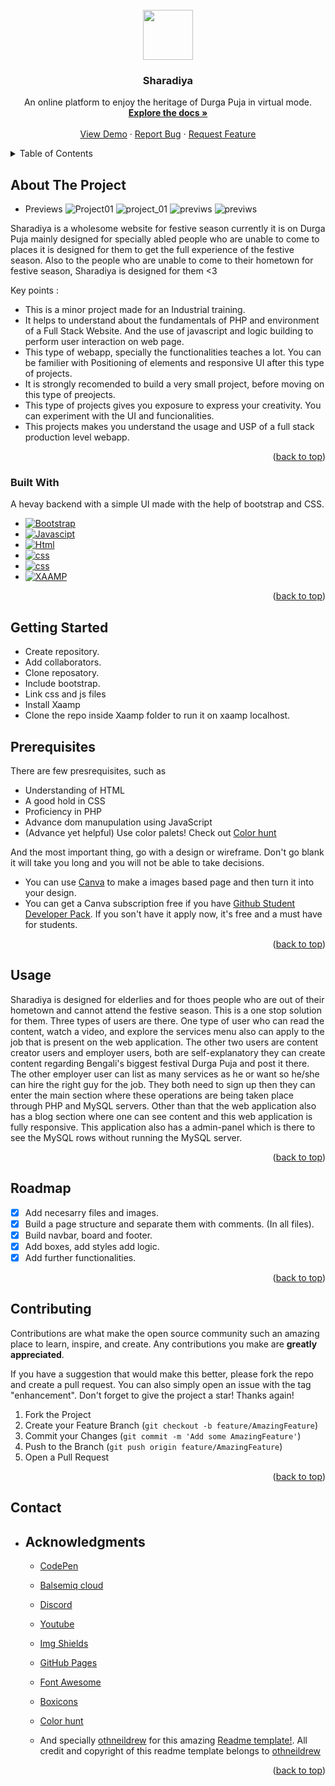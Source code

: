 
<!--
*** Thanks for checking out the Best-README-Template. If you have a suggestion
*** that would make this better, please fork the repo and create a pull request
*** or simply open an issue with the tag "enhancement".
*** Don't forget to give the project a star!
*** Thanks again! Now go create something AMAZING! :D
-->



<!-- PROJECT SHIELDS -->
<!--
*** I'm using markdown "reference style" links for readability.
*** Reference links are enclosed in brackets [ ] instead of parentheses ( ).
*** See the bottom of this document for the declaration of the reference variables
*** for contributors-url, forks-url, etc. This is an optional, concise syntax you may use.
*** https://www.markdownguide.org/basic-syntax/#reference-style-links
-->
<!-- [![Contributors][contributors-shield]][co]
[![Forks][forks-shield]][forks-url]
[![Stargazers][stars-shield]][stars-url]
[![Issues][issues-shield]][issues-url]
[![MIT License][license-shield]][license-url]
[![LinkedIn][linkedin-shield]][linkedin-url] -->


<!-- PROJECT LOGO -->
<br />
<div align="center">
  <a href="https://github.com/miraz-mondal/Sharadiya">
    <img src="https://user-images.githubusercontent.com/85868593/198359930-8763e3be-352a-49ff-b49a-05a4f6f80f1b.png"
  width="80" height="80">
  </a>

  <h3 align="center">Sharadiya</h3>

  <p align="center">
    An online platform to enjoy the heritage of Durga Puja in virtual mode.
    <br />
    <a href="https://github.com/miraz-mondal/Sharadiya"><strong>Explore the docs »</strong></a>
    <br />
    <br />
    <a href="https://github.com/miraz-mondal/Sharadiya">View Demo</a>
    ·
    <a href="https://github.com/miraz-mondal/Sharadiya/issues">Report Bug</a>
    ·
    <a href="https://github.com/miraz-mondal/Sharadiya/issues">Request Feature</a>
  </p>
</div>



<!-- TABLE OF CONTENTS -->
<details>
  <summary>Table of Contents</summary>
  <ol>
    <li>
      <a href="#about-the-project">About The Project</a>
      <ul>
        <li><a href="#built-with">Built With</a></li>
      </ul>
    </li>
    <li>
      <a href="#getting-started">Getting Started</a>
      <ul>
        <li><a href="#prerequisites">Prerequisites</a></li>
      </ul>
    </li>
    <li><a href="#usage">Usage</a></li>
    <li><a href="#roadmap">Roadmap</a></li>
    <li><a href="#contributing">Contributing</a></li>
    <li><a href="#contact">Contact</a></li>
    <li><a href="#acknowledgments">Acknowledgments</a></li>
  </ol>
</details>



<!-- ABOUT THE PROJECT -->
## About The Project
- Previews
![Project01](https://i.postimg.cc/ZRqPF5P6/landing.png)
![project_01](https://i.postimg.cc/rwPrW2yP/landing-2nd.png)
![previws](https://i.postimg.cc/vH1MBJjB/landing-3rd.png)
![previws](https://i.postimg.cc/bvPjmsvD/footer.png)

Sharadiya is a wholesome website for festive season currently it is on Durga Puja mainly designed for specially abled people who are unable to come to places it is designed for them to get the full experience of the festive season. Also to the people who are unable to come to their hometown for festive season, Sharadiya is designed for them <3

Key points :
* This is a minor project made for an Industrial training.
* It helps to understand about the fundamentals of PHP and environment of a Full Stack Website. And the use of javascript and logic building to perform user interaction on web page.
* This type of webapp, specially the functionalities teaches a lot. You can be familier with Positioning of elements and responsive UI after this type of projects.
* It is strongly recomended to build a very small project, before moving on this type of preojects.
* This type of projects gives you exposure to express your creativity. You can experiment with the UI and funcionalities.
* This projects makes you understand the usage and USP of a full stack production level webapp.

<!-- This project helped us to learn about many things, like we had to figure out a unique project around the internet. There is no webaap with this idea having all these functionalities all togather. Like most of the game don't have the feature to play with player names. If they have somehow, there will not be a option to reset the round. Along with that no one added rounds in a tic tac toe game. So we tried to implement this all togather. :smile: -->


<p align="right">(<a href="#top">back to top</a>)</p>



### Built With

A hevay backend with a simple UI made with the help of bootstrap and CSS.

* [![Bootstrap][Bootstrap.com]][Bootstrap-url]
* [![Javascipt](https://img.shields.io/badge/JavaScript-323330?style=for-the-badge&logo=javascript&logoColor=F7DF1E)](https://www.javascript.com/)
* [![Html](https://img.shields.io/badge/HTML5-E34F26?style=for-the-badge&logo=html5&logoColor=white)](https://html.com/)
* [![css](https://img.shields.io/badge/CSS3-1572B6?style=for-the-badge&logo=css3&logoColor=white)](https://www.w3.org/Style/CSS/Overview.en.html)
* [![css](https://img.shields.io/badge/PHP-777BB4?style=for-the-badge&logo=php&logoColor=white)](https://www.php.net/)
* [![XAAMP](https://img.shields.io/badge/Xampp-F37623?style=for-the-badge&logo=xampp&logoColor=white)](https://www.apachefriends.org/)

<p align="right">(<a href="#top">back to top</a>)</p>



<!-- GETTING STARTED -->
## Getting Started

* Create repository.
* Add collaborators.
* Clone reposatory.
* Include bootstrap.
* Link css and js files
* Install Xaamp
* Clone the repo inside Xaamp folder to run it on xaamp localhost.

## Prerequisites

There are few presrequisites, such as

* Understanding of HTML
* A good hold in CSS
* Proficiency in PHP
* Advance dom manupulation using JavaScript
* (Advance yet helpful) Use color palets! Check out [Color hunt](https://colorhunt.co)

And the most important thing, go with a design or wireframe. Don't go blank it will take you long and you will not be able to take decisions.

* You can use [Canva](https://www.canva.com/) to make a images based page and then turn it into your design.
* You can get a Canva subscription free if you have [Github Student Developer Pack](https://education.github.com/pack). If you son't have it apply now, it's free and a must have for students. 

 


<p align="right">(<a href="#top">back to top</a>)</p>



<!-- USAGE EXAMPLES -->
## Usage

Sharadiya is designed for elderlies and for thoes people who are out of their hometown and cannot attend the festive season. This is a one stop solution for them. Three types of users are there. One type of user who can read the content, watch a video, and explore the services menu also can apply to the job that is present on the web application. The other two users are content creator users and employer users, both are self-explanatory they can create content regarding Bengali's biggest festival Durga Puja and post it there. The other employer user can list as many services as he or want so he/she can hire the right guy for the job. They both need to sign up then they can enter the main section where these operations are being taken place through PHP and MySQL servers. Other than that the web application also has a blog section where one can see content and this web application is fully responsive. This application also has a admin-panel which is there to see the MySQL rows without running the MySQL server.


<!-- It is a fun projects and a really cool game with uh! impressive UI I guess! So you can use it to show off your strategic skill to your friend. Or you can use it for a litle timepass. Have fun!

_For more examples, please refer to the [Documentation](https://github.com/TuhinBar/Tic_Tac_Toe/README.md)_ -->

<p align="right">(<a href="#top">back to top</a>)</p>



<!-- ROADMAP -->
## Roadmap

- [x] Add necesarry files and images.
- [x] Build a page structure and separate them with comments. (In all files).
- [x] Build navbar, board and footer.
- [x] Add boxes, add styles add logic.
- [x] Add further functionalities.

<!-- See the [open issues](https://github.com/TuhinBar/Tic_Tac_Toe/issues) for a full list of proposed features (and known issues). -->

<p align="right">(<a href="#top">back to top</a>)</p>



<!-- CONTRIBUTING -->
## Contributing

Contributions are what make the open source community such an amazing place to learn, inspire, and create. Any contributions you make are **greatly appreciated**.

If you have a suggestion that would make this better, please fork the repo and create a pull request. You can also simply open an issue with the tag "enhancement".
Don't forget to give the project a star! Thanks again!

1. Fork the Project
2. Create your Feature Branch (`git checkout -b feature/AmazingFeature`)
3. Commit your Changes (`git commit -m 'Add some AmazingFeature'`)
4. Push to the Branch (`git push origin feature/AmazingFeature`)
5. Open a Pull Request

<p align="right">(<a href="#top">back to top</a>)</p>
<!-- CONTACT -->


## Contact

- <!-- [Tuhin Bar](https://www.linkedin.com/in/tuhin-bar/) or [Arian Shaikh](https://www.linkedin.com/in/arian-shaikh-3b679b240/)

Project Link: [https://github.com/TuhinBar/Tic_Tac_Toe](https://github.com//TuhinBar/Tic_Tac_Toe) -->

<p align="right">(<a href="#top">back to top</a>)</p>



<!-- ACKNOWLEDGMENTS -->
## Acknowledgments

<!-- This whole thing accoplished in a very critical situation. A lot of fighting, disagreeement, uncountable cup of coffies, sleepless nights, discord and obviously music.
* The first acknowledgement goes to my brother [Arian](https://github.com/arian0zen) 🤟 for helping any carrying me throughout the whole time (12 days to be precise). -->
 
* [CodePen](https://codepen.io/trending)
* [Balsemiq cloud](https://balsamiq.com/wireframes/cloud/)
* [Discord](https://discord.com/)
* [Youtube](https://youtube.com)
* [Img Shields](https://shields.io)
* [GitHub Pages](https://pages.github.com)
* [Font Awesome](https://fontawesome.com)
* [Boxicons](https://boxicons.com/)
* [Color hunt](https://colorhunt.co)

* And specially [othneildrew](https://github.com/othneildrew) for this amazing [Readme template!](https://github.com/othneildrew/Best-README-Template). All credit and copyright of this readme template belongs to [othneildrew](https://github.com/othneildrew)

<p align="right">(<a href="#top">back to top</a>)</p>



<!-- MARKDOWN LINKS & IMAGES -->
<!-- https://www.markdownguide.org/basic-syntax/#reference-style-links -->
[contributors-shield]: https://img.shields.io/github/contributors/othneildrew/Best-README-Template.svg?style=for-the-badge
[contributors-url]: https://github.com/othneildrew/Best-README-Template/graphs/contributors
[forks-shield]: https://img.shields.io/github/forks/othneildrew/Best-README-Template.svg?style=for-the-badge
[forks-url]: https://github.com/othneildrew/Best-README-Template/network/members
[stars-shield]: https://img.shields.io/github/stars/othneildrew/Best-README-Template.svg?style=for-the-badge
[stars-url]: https://github.com/othneildrew/Best-README-Template/stargazers
[issues-shield]: https://img.shields.io/github/issues/othneildrew/Best-README-Template.svg?style=for-the-badge
[issues-url]: https://github.com/othneildrew/Best-README-Template/issues
[license-shield]: https://img.shields.io/github/license/othneildrew/Best-README-Template.svg?style=for-the-badge
[license-url]: https://github.com/othneildrew/Best-README-Template/blob/master/LICENSE.txt
[linkedin-shield]: https://img.shields.io/badge/-LinkedIn-black.svg?style=for-the-badge&logo=linkedin&colorB=555
[linkedin-url]: https://linkedin.com/in/othneildrew
[product-screenshot]: images/screenshot.png
[Next.js]: https://img.shields.io/badge/next.js-000000?style=for-the-badge&logo=nextdotjs&logoColor=white
[Next-url]: https://nextjs.org/
[React.js]: https://img.shields.io/badge/React-20232A?style=for-the-badge&logo=react&logoColor=61DAFB
[React-url]: https://reactjs.org/
[Vue.js]: https://img.shields.io/badge/Vue.js-35495E?style=for-the-badge&logo=vuedotjs&logoColor=4FC08D
[Vue-url]: https://vuejs.org/
[Angular.io]: https://img.shields.io/badge/Angular-DD0031?style=for-the-badge&logo=angular&logoColor=white
[Angular-url]: https://angular.io/
[Svelte.dev]: https://img.shields.io/badge/Svelte-4A4A55?style=for-the-badge&logo=svelte&logoColor=FF3E00
[Svelte-url]: https://svelte.dev/
[Laravel.com]: https://img.shields.io/badge/Laravel-FF2D20?style=for-the-badge&logo=laravel&logoColor=white
[Laravel-url]: https://laravel.com
[Bootstrap.com]: https://img.shields.io/badge/Bootstrap-563D7C?style=for-the-badge&logo=bootstrap&logoColor=white
[Bootstrap-url]: https://getbootstrap.com
[JQuery.com]: https://img.shields.io/badge/jQuery-0769AD?style=for-the-badge&logo=jquery&logoColor=white
[JQuery-url]: https://jquery.com 
